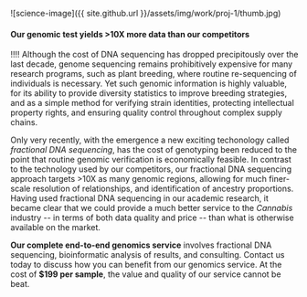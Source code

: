 ---
---

![science-image]({{ site.github.url }}/assets/img/work/proj-1/thumb.jpg)

#### Our genomic test yields >10X more data than our competitors

!!!! Although the cost of DNA sequencing has dropped precipitously over the last
decade, genome sequencing remains prohibitively expensive for many research
programs, such as plant breeding, where routine re-sequencing of individuals
is necessary. Yet such genomic information is highly valuable, for its ability
to provide diversity statistics to improve breeding strategies, and as
a simple method for verifying strain identities, protecting intellectual
property rights, and ensuring quality control throughout complex supply chains.

Only very recently, with the emergence a new exciting techonology called
*fractional DNA sequencing*, has the cost of genotyping been reduced to the
point that routine genomic verification is economically feasible.
In contrast to the technology used by our competitors, our fractional DNA
sequencing approach targets >10X as many genomic regions, allowing for much
finer-scale resolution of relationships, and identification of ancestry
proportions. Having used fractional DNA sequencing in our academic research,
it became clear that we could provide a much better service to the
*Cannabis* industry -- in terms of both data quality and price -- than what
is otherwise available on the market.

**Our complete end-to-end genomics service** involves fractional DNA
sequencing, bioinformatic analysis of results, and consulting. Contact
us today to discuss how you can benefit from our genomics service. At the
cost of **$199 per sample**, the value and quality of our service
cannot be beat.
